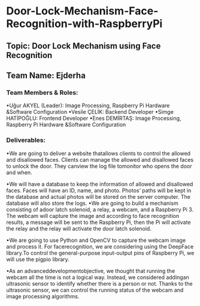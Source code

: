 # Door-Lock-Mechanism-Face-Recognition-with-RaspberryPi

## Topic: Door Lock Mechanism using Face Recognition
## Team Name: Ejderha

### Team Members & Roles: 
•Uğur AKYEL (Leader): Image Processing, Raspberry Pi Hardware &Software Configuration 
•Vesile ÇELİK: Backend Developer
•Simge HATİPOĞLU: Frontend Developer
•Enes DEMİRTAŞ: Image Processing, Raspberry Pi Hardware &Software Configuration

### Deliverables: 

•We are going to deliver a website thatallows clients to control the allowed and disallowed faces. Clients can manage the allowed and disallowed faces to unlock the door. They canview the log file tomonitor who opens the door and when. 

•We will have a database to keep the information of allowed and disallowed faces. Faces will have an ID, name, and photo. Photos’ paths will be kept in the database and actual photos will be stored on the server computer.  The database will also store the logs. •We are going to build a mechanism consisting of adoor latch solenoid, a relay, a webcam, and a Raspberry Pi 3. The webcam will capture the image and according to face recognition results, a message will be sent to the Raspberry Pi, then the Pi will activate the relay and the relay will activate the door latch solenoid. 

•We are going to use Python and OpenCV to capture the webcam image and process it. For facerecognition, we are considering using the DeepFace library.To control the general-purpose input-output pins of Raspberry Pi, we will use the pigpio library.

•As an advanceddevelopmentobjective, we thought that running the webcam all the time is not a logical way. Instead, we considered addingan ultrasonic sensor to identify whether there is a person or not. Thanks to the ultrasonic sensor, we can control the running status of the webcam and image processing algorithms.